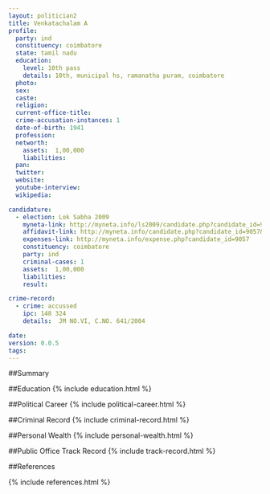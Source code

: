 ```yaml
---
layout: politician2
title: Venkatachalam A
profile: 
  party: ind
  constituency: coimbatore
  state: tamil nadu
  education: 
    level: 10th pass
    details: 10th, municipal hs, ramanatha puram, coimbatore
  photo: 
  sex: 
  caste: 
  religion: 
  current-office-title: 
  crime-accusation-instances: 1
  date-of-birth: 1941
  profession: 
  networth: 
    assets:  1,00,000
    liabilities: 
  pan: 
  twitter: 
  website: 
  youtube-interview: 
  wikipedia: 

candidature: 
  - election: Lok Sabha 2009
    myneta-link: http://myneta.info/ls2009/candidate.php?candidate_id=9057
    affidavit-link: http://myneta.info/candidate.php?candidate_id=9057&scan=original
    expenses-link: http://myneta.info/expense.php?candidate_id=9057
    constituency: coimbatore 
    party: ind
    criminal-cases: 1
    assets:  1,00,000
    liabilities: 
    result:  

crime-record: 
  - crime: accussed
    ipc: 148 324
    details:  JM NO.VI, C.NO. 641/2004  

date: 
version: 0.0.5
tags: 
---
```

##Summary


##Education
{% include education.html %}


##Political Career
{% include political-career.html %}


##Criminal Record
{% include criminal-record.html %}


##Personal Wealth
{% include personal-wealth.html %}


##Public Office Track Record
{% include track-record.html %}


##References


{% include references.html %}